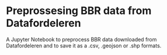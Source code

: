 # Preprossesing BBR data from Datafordeleren

A Jupyter Notebook to preprocess BBR data downloaded from Datafordeleren and to save it as a .csv, .geojson or .shp formats.
